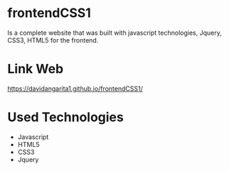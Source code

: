 # frontendCSS1
Is a complete website that was built with javascript technologies, Jquery, CSS3, HTML5 for the frontend.

# Link Web
https://davidangarita1.github.io/frontendCSS1/

# Used Technologies
* Javascript
* HTML5
* CSS3
* Jquery
